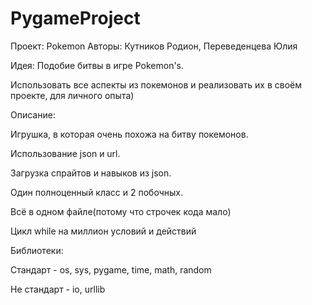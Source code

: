 # PygameProject
Проект: Pokemon
Авторы: Кутников Родион, Переведенцева Юлия
 
Идея: Подобие битвы в игре Pokemon's.
 
  Использовать все аспекты из покемонов и реализовать их в своём проекте, для личного опыта)
   
Описание: 

Игрушка, в которая очень похожа на битву покемонов.
 
Использование json и url.
 
Загрузка спрайтов и навыков из json.
 
Один полноценный класс и 2 побочных.
 
Всё в одном файле(потому что строчек кода мало)
 
Цикл while на миллион условий и действий
 
Библиотеки: 
 
Стандарт - os, sys, pygame, time, math, random
 
Не стандарт - io, urllib
